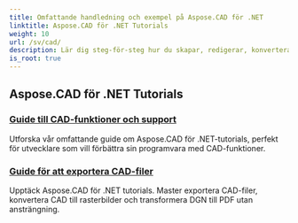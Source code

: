 ```yaml
---
title: Omfattande handledning och exempel på Aspose.CAD för .NET
linktitle: Aspose.CAD för .NET Tutorials
weight: 10
url: /sv/cad/
description: Lär dig steg-för-steg hur du skapar, redigerar, konverterar och manipulerar CAD-ritningar i dina .NET-applikationer med lätthet och effektivitet. Perfekt för både nybörjare och proffs.
is_root: true
---
```

## Aspose.CAD för .NET Tutorials
### [Guide till CAD-funktioner och support](./guide-to-cad-features-and-support/)
Utforska vår omfattande guide om Aspose.CAD för .NET-tutorials, perfekt för utvecklare som vill förbättra sin programvara med CAD-funktioner.
### [Guide för att exportera CAD-filer](./guide-to-exporting-cad-format/)
Upptäck Aspose.CAD för .NET tutorials. Master exportera CAD-filer, konvertera CAD till rasterbilder och transformera DGN till PDF utan ansträngning.